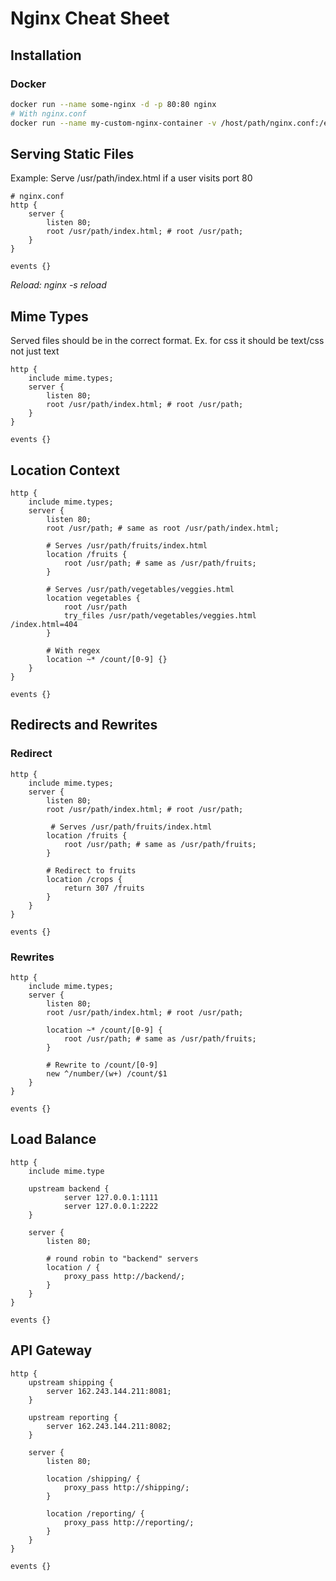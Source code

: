 # Nginx Cheat Sheet
## Installation
### Docker
```sh
docker run --name some-nginx -d -p 80:80 nginx
# With nginx.conf
docker run --name my-custom-nginx-container -v /host/path/nginx.conf:/etc/nginx/nginx.conf:ro -d nginx
```

## Serving Static Files
Example: Serve /usr/path/index.html if a user visits port 80
```nginx
# nginx.conf
http {
    server {
        listen 80;
        root /usr/path/index.html; # root /usr/path;
    }
}

events {}
```
*Reload: nginx -s reload*

## Mime Types
Served files should be in the correct format. Ex. for css it should be text/css not just text
```nginx
http {
    include mime.types;
    server {
        listen 80;
        root /usr/path/index.html; # root /usr/path;
    }
}

events {}
```

## Location Context
```nginx
http {
    include mime.types;
    server {
        listen 80;
        root /usr/path; # same as root /usr/path/index.html;
        
        # Serves /usr/path/fruits/index.html
        location /fruits {
            root /usr/path; # same as /usr/path/fruits;
        }
        
        # Serves /usr/path/vegetables/veggies.html
        location vegetables {
            root /usr/path
            try_files /usr/path/vegetables/veggies.html /index.html=404
        }
        
        # With regex
        location ~* /count/[0-9] {}
    }
}

events {}
```

## Redirects and Rewrites
### Redirect
```nginx
http {
    include mime.types;
    server {
        listen 80;
        root /usr/path/index.html; # root /usr/path;
        
         # Serves /usr/path/fruits/index.html
        location /fruits {
            root /usr/path; # same as /usr/path/fruits;
        }
        
        # Redirect to fruits
        location /crops {
            return 307 /fruits
        }
    }
}

events {}
```
### Rewrites
```nginx
http {
    include mime.types;
    server {
        listen 80;
        root /usr/path/index.html; # root /usr/path;
        
        location ~* /count/[0-9] {
            root /usr/path; # same as /usr/path/fruits;
        }
        
        # Rewrite to /count/[0-9]
        new ^/number/(w+) /count/$1
    }
}

events {}
```

## Load Balance
```nginx
http {
    include mime.type
    
    upstream backend {
            server 127.0.0.1:1111
            server 127.0.0.1:2222
    }
        
    server {
        listen 80;
        
        # round robin to "backend" servers
        location / {
            proxy_pass http://backend/;
        }
    }
}

events {}
```

## API Gateway
```nginx
http {
    upstream shipping {
	    server 162.243.144.211:8081;
    }

    upstream reporting {
	    server 162.243.144.211:8082;
    }

    server {
	    listen 80;
	
	    location /shipping/ {
		    proxy_pass http://shipping/;
	    }

	    location /reporting/ {
		    proxy_pass http://reporting/;
	    }
    }
}

events {}
```
